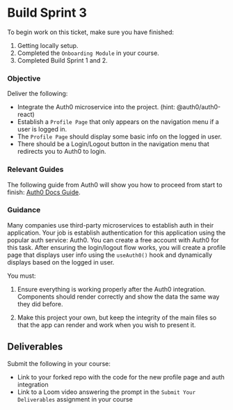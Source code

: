 # Build Sprint 3

To begin work on this ticket, make sure you have finished: 
1. Getting locally setup. 
2. Completed the `Onboarding Module` in your course. 
3. Completed Build Sprint 1 and 2. 

### Objective

Deliver the following:

- Integrate the Auth0 microservice into the project. (hint: @auth0/auth0-react)
- Establish a `Profile Page` that only appears on the navigation menu if a user is logged in. 
- The `Profile Page` should display some basic info on the logged in user. 
- There should be a Login/Logout button in the navigation menu that redirects you to Auth0 to login. 

### Relevant Guides

The following guide from Auth0 will show you how to proceed from start to finish: [Auth0 Docs Guide](https://auth0.com/docs/libraries/auth0-react/).

### Guidance

Many companies use third-party microservices to establish auth in their application. Your job is establish authentication for this application using the popular auth service: Auth0. You can create a free account with Auth0 for this task. After ensuring the login/logout flow works, you will create a profile page that displays user info using the `useAuth0()` hook and dynamically displays based on the logged in user. 

You must: 

1. Ensure everything is working properly after the Auth0 integration. Components should render correctly and show the data the same way they did before. 

2. Make this project your own, but keep the integrity of the main files so that the app can render and work when you wish to present it. 

## Deliverables 

Submit the following in your course: 

- Link to your forked repo with the code for the new profile page and auth integration
- Link to a Loom video answering the prompt in the `Submit Your Deliverables` assignment in your course
